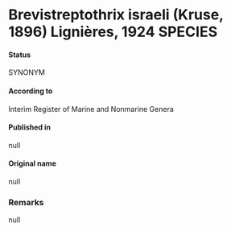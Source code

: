 # Brevistreptothrix israeli (Kruse, 1896) Lignières, 1924 SPECIES

#### Status
SYNONYM

#### According to
Interim Register of Marine and Nonmarine Genera

#### Published in
null

#### Original name
null

### Remarks
null